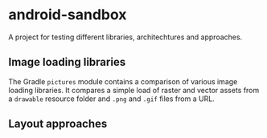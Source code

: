 # android-sandbox
A project for testing different libraries, architechtures and approaches.

## Image loading libraries
The Gradle `pictures` module contains a comparison of various image loading libraries.
It compares a simple load of raster and vector assets from a `drawable` resource folder and `.png` and `.gif` files from a URL.

## Layout approaches

